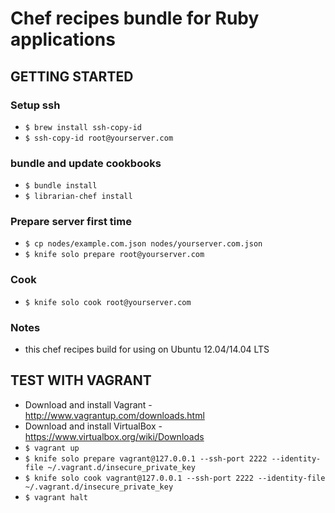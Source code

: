 # Chef recipes bundle for Ruby applications

## GETTING STARTED

### Setup ssh

* `$ brew install ssh-copy-id`
* `$ ssh-copy-id root@yourserver.com`

### bundle and update cookbooks

* `$ bundle install`
* `$ librarian-chef install`

### Prepare server first time

* `$ cp nodes/example.com.json nodes/yourserver.com.json`
* `$ knife solo prepare root@yourserver.com`

### Cook

* `$ knife solo cook root@yourserver.com`

### Notes

* this chef recipes build for using on Ubuntu 12.04/14.04 LTS

## TEST WITH VAGRANT

* Download and install Vagrant - http://www.vagrantup.com/downloads.html
* Download and install VirtualBox - https://www.virtualbox.org/wiki/Downloads
* `$ vagrant up`
* `$ knife solo prepare vagrant@127.0.0.1 --ssh-port 2222 --identity-file ~/.vagrant.d/insecure_private_key`
* `$ knife solo cook vagrant@127.0.0.1 --ssh-port 2222 --identity-file ~/.vagrant.d/insecure_private_key`
* `$ vagrant halt`